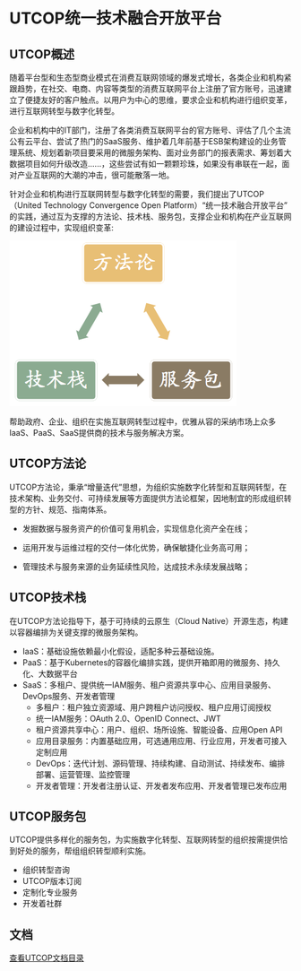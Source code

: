 # UTCOP统一技术融合开放平台

## UTCOP概述

随着平台型和生态型商业模式在消费互联网领域的爆发式增长，各类企业和机构紧跟趋势，在社交、电商、内容等类型的消费互联网平台上注册了官方账号，迅速建立了便捷友好的客户触点。以用户为中心的思维，要求企业和机构进行组织变革，进行互联网转型与数字化转型。

企业和机构中的IT部门，注册了各类消费互联网平台的官方账号、评估了几个主流公有云平台、尝试了热门的SaaS服务、维护着几年前基于ESB架构建设的业务管理系统、规划着新项目要采用的微服务架构、面对业务部门的报表需求、筹划着大数据项目如何升级改造......，这些尝试有如一颗颗珍珠，如果没有串联在一起，面对产业互联网的大潮的冲击，很可能散落一地。

针对企业和机构进行互联网转型与数字化转型的需要，我们提出了UTCOP （United Technology Convergence Open Platform）“统一技术融合开放平台” 的实践，通过互为支撑的方法论、技术栈、服务包，支撑企业和机构在产业互联网的建设过程中，实现组织变革:

![](/assets/Methodology-Technology-Service.png)

帮助政府、企业、组织在实施互联网转型过程中，优雅从容的采纳市场上众多IaaS、PaaS、SaaS提供商的技术与服务解决方案。

## UTCOP方法论

UTCOP方法论，秉承“增量迭代”思想，为组织实施数字化转型和互联网转型，在技术架构、业务交付、可持续发展等方面提供方法论框架，因地制宜的形成组织转型的方针、规范、指南体系。

* 发掘数据与服务资产的价值可复用机会，实现信息化资产全在线；

* 运用开发与运维过程的交付一体化优势，确保敏捷化业务高可用；

* 管理技术与服务来源的业务延续性风险，达成技术永续发展战略；

## UTCOP技术栈

在UTCOP方法论指导下，基于可持续的云原生（Cloud Native）开源生态，构建以容器编排为关键支撑的微服务架构。

* IaaS：基础设施依赖最小化假设，适配多种云基础设施。
* PaaS：基于Kubernetes的容器化编排实践，提供开箱即用的微服务、持久化、大数据平台
* SaaS：多租户、提供统一IAM服务、租户资源共享中心、应用目录服务、DevOps服务、开发者管理
  * 多租户：租户独立资源域、用户跨租户访问授权、租户应用订阅授权
  * 统一IAM服务：OAuth 2.0、OpenID Connect、JWT
  * 租户资源共享中心：用户、组织、场所设施、智能设备、应用Open API
  * 应用目录服务：内置基础应用，可选通用应用、行业应用，开发者可接入定制应用
  * DevOps：迭代计划、源码管理、持续构建、自动测试、持续发布、编排部署、运营管理、监控管理
  * 开发者管理：开发者注册认证、开发者发布应用、开发者管理已发布应用

## UTCOP服务包

UTCOP提供多样化的服务包，为实施数字化转型、互联网转型的组织按需提供恰到好处的服务，帮组组织转型顺利实施。

* 组织转型咨询
* UTCOP版本订阅
* 定制化专业服务
* 开发着社群

## 文档

[查看UTCOP文档目录](/SUMMARY.md)

